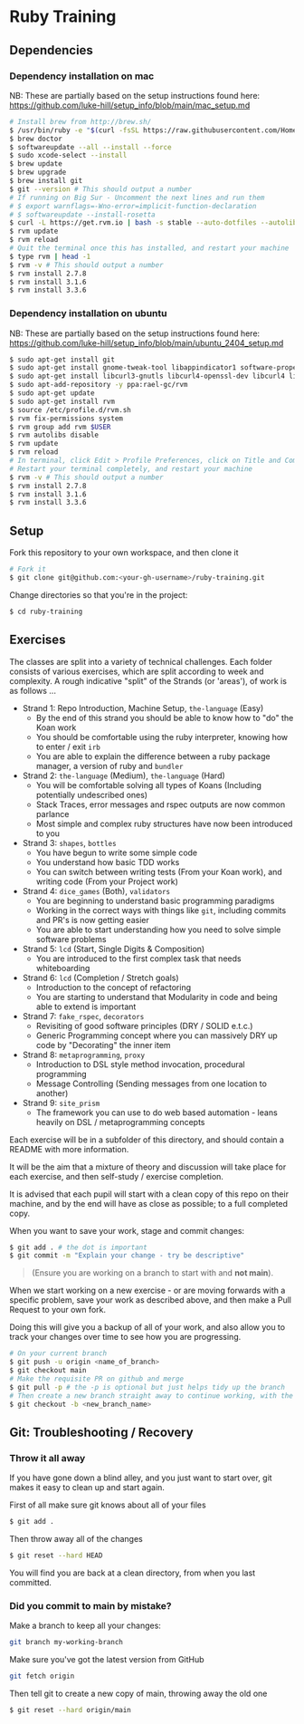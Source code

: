 # Ruby Training

## Dependencies

### Dependency installation on mac

NB: These are partially based on the setup instructions found here:
https://github.com/luke-hill/setup_info/blob/main/mac_setup.md

```bash
# Install brew from http://brew.sh/
$ /usr/bin/ruby -e "$(curl -fsSL https://raw.githubusercontent.com/Homebrew/install/master/install)"
$ brew doctor
$ softwareupdate --all --install --force
$ sudo xcode-select --install
$ brew update
$ brew upgrade
$ brew install git
$ git --version # This should output a number
# If running on Big Sur - Uncomment the next lines and run them
# $ export warnflags=-Wno-error=implicit-function-declaration
# $ softwareupdate --install-rosetta
$ curl -L https://get.rvm.io | bash -s stable --auto-dotfiles --autolibs=enable --rails
$ rvm update
$ rvm reload
# Quit the terminal once this has installed, and restart your machine
$ type rvm | head -1
$ rvm -v # This should output a number
$ rvm install 2.7.8
$ rvm install 3.1.6
$ rvm install 3.3.6
```

### Dependency installation on ubuntu

NB: These are partially based on the setup instructions found here:
https://github.com/luke-hill/setup_info/blob/main/ubuntu_2404_setup.md

```bash
$ sudo apt-get install git
$ sudo apt-get install gnome-tweak-tool libappindicator1 software-properties-common curl perl gcc --fix-missing -y
$ sudo apt-get install libcurl3-gnutls libcurl4-openssl-dev libcurl4 libgmp3-dev libpq-dev libmagic-dev libssl1.0-dev --fix-missing -y
$ sudo apt-add-repository -y ppa:rael-gc/rvm
$ sudo apt-get update
$ sudo apt-get install rvm
$ source /etc/profile.d/rvm.sh
$ rvm fix-permissions system
$ rvm group add rvm $USER
$ rvm autolibs disable
$ rvm update
$ rvm reload
# In terminal, click Edit > Profile Preferences, click on Title and Command tab and check Run command as login shell.
# Restart your terminal completely, and restart your machine
$ rvm -v # This should output a number
$ rvm install 2.7.8
$ rvm install 3.1.6
$ rvm install 3.3.6
```

## Setup

Fork this repository to your own workspace, and then clone it

```bash
# Fork it
$ git clone git@github.com:<your-gh-username>/ruby-training.git
```

Change directories so that you're in the project:

```bash
$ cd ruby-training
```

## Exercises

The classes are split into a variety of technical challenges. Each folder consists of various
exercises, which are split according to week and complexity. A rough indicative "split" of the
Strands (or 'areas'), of work is as follows ...

- Strand 1: Repo Introduction, Machine Setup, `the-language` (Easy)
  - By the end of this strand you should be able to know how to "do" the Koan work
  - You should be comfortable using the ruby interpreter, knowing how to enter / exit `irb`
  - You are able to explain the difference between a ruby package manager, a version of ruby and `bundler`
- Strand 2: `the-language` (Medium), `the-language` (Hard)
  - You will be comfortable solving all types of Koans (Including potentially undescribed ones)
  - Stack Traces, error messages and rspec outputs are now common parlance
  - Most simple and complex ruby structures have now been introduced to you
- Strand 3: `shapes`, `bottles`
  - You have begun to write some simple code
  - You understand how basic TDD works
  - You can switch between writing tests (From your Koan work), and writing code (From your Project work)
- Strand 4: `dice_games` (Both), `validators`
  - You are beginning to understand basic programming paradigms
  - Working in the correct ways with things like `git`, including commits and PR's is now getting easier
  - You are able to start understanding how you need to solve simple software problems
- Strand 5: `lcd` (Start, Single Digits & Composition)
  - You are introduced to the first complex task that needs whiteboarding 
- Strand 6: `lcd` (Completion / Stretch goals)
  - Introduction to the concept of refactoring
  - You are starting to understand that Modularity in code and being able to extend is important
- Strand 7:  `fake_rspec`, `decorators`
  - Revisiting of good software principles (DRY / SOLID e.t.c.)
  - Generic Programming concept where you can massively DRY up code by "Decorating" the inner item 
- Strand 8: `metaprogramming`, `proxy`
  - Introduction to DSL style method invocation, procedural programming 
  - Message Controlling (Sending messages from one location to another) 
- Strand 9: `site_prism`
  - The framework you can use to do web based automation - leans heavily on DSL / metaprogramming concepts

Each exercise will be in a subfolder of this directory, and should contain a README with more information.

It will be the aim that a mixture of theory and discussion will take place for each exercise, and then
self-study / exercise completion.

It is advised that each pupil will start with a clean copy of this repo on their machine, and by the
end will have as close as possible; to a full completed copy.

When you want to save your work, stage and commit changes:

```bash
$ git add . # the dot is important
$ git commit -m "Explain your change - try be descriptive"
```

> (Ensure you are working on a branch to start with and **not main**).

When we start working on a new exercise - or are moving forwards with a specific
problem, save your work as described above, and then make a Pull Request to your own fork.

Doing this will give you a backup of all of your work, and also allow you to track your changes
over time to see how you are progressing.

```bash
# On your current branch
$ git push -u origin <name_of_branch>
$ git checkout main
# Make the requisite PR on github and merge
$ git pull -p # the -p is optional but just helps tidy up the branch
# Then create a new branch straight away to continue working, with the latest changes you made
$ git checkout -b <new_branch_name>
```

## Git: Troubleshooting / Recovery

### Throw it all away

If you have gone down a blind alley, and you just want to start over, git makes
it easy to clean up and start again.

First of all make sure git knows about all of your files

```bash
$ git add .
```

Then throw away all of the changes

```bash
$ git reset --hard HEAD
```

You will find you are back at a clean directory, from when you last committed.

### Did you commit to main by mistake?

Make a branch to keep all your changes:

```bash
git branch my-working-branch
```

Make sure you've got the latest version from GitHub

```bash
git fetch origin
```

Then tell git to create a new copy of main, throwing away the old one

```bash
$ git reset --hard origin/main
```
